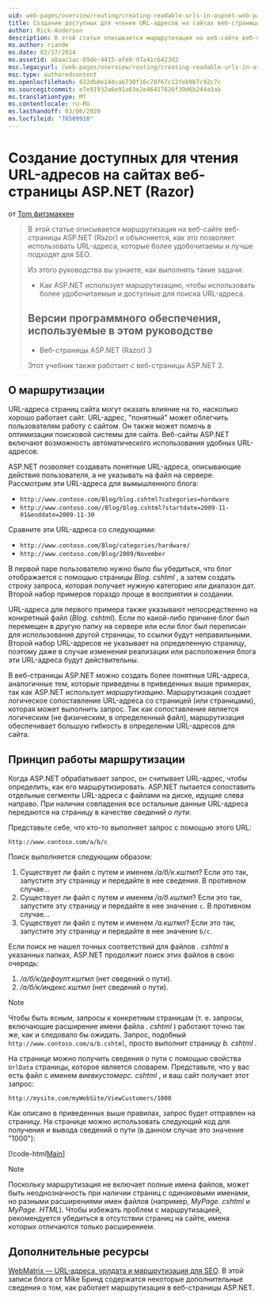 ```yaml
---
uid: web-pages/overview/routing/creating-readable-urls-in-aspnet-web-pages-sites
title: Создание доступных для чтения URL-адресов на сайтах веб-страницы ASP.NET (Razor) | Документация Майкрософт
author: Rick-Anderson
description: В этой статье описывается маршрутизация на веб-сайте веб-страницы ASP.NET (Razor) и объясняется, как это позволяет использовать URL-адреса, которые более удобочитаемы и лучше подходят для SEO. Что вы...
ms.author: riande
ms.date: 02/17/2014
ms.assetid: a8aac1ac-89de-4415-afe0-97a41c6423d2
msc.legacyurl: /web-pages/overview/routing/creating-readable-urls-in-aspnet-web-pages-sites
msc.type: authoredcontent
ms.openlocfilehash: 832db8e144cab730f16c78f67c12feb9b7c92c7c
ms.sourcegitcommit: e7e91932a6e91a63e2e46417626f39d6b244a3ab
ms.translationtype: MT
ms.contentlocale: ru-RU
ms.lasthandoff: 03/06/2020
ms.locfileid: "78509910"
---
```

# <a name="creating-readable-urls-in-aspnet-web-pages-razor-sites"></a>Создание доступных для чтения URL-адресов на сайтах веб-страницы ASP.NET (Razor)

от [Tom фитзмаккен](https://github.com/tfitzmac)

> В этой статье описывается маршрутизация на веб-сайте веб-страницы ASP.NET (Razor) и объясняется, как это позволяет использовать URL-адреса, которые более удобочитаемы и лучше подходят для SEO.
> 
> Из этого руководства вы узнаете, как выполнять такие задачи:
> 
> - Как ASP.NET использует маршрутизацию, чтобы использовать более удобочитаемые и доступные для поиска URL-адреса.
>   
> 
> ## <a name="software-versions-used-in-the-tutorial"></a>Версии программного обеспечения, используемые в этом руководстве
> 
> 
> - Веб-страницы ASP.NET (Razor) 3
>   
> 
> Этот учебник также работает с веб-страницы ASP.NET 2.

## <a name="about-routing"></a>О маршрутизации

URL-адреса страниц сайта могут оказать влияние на то, насколько хорошо работает сайт. URL-адрес, &quot;понятный&quot; может облегчить пользователям работу с сайтом. Он также может помочь в оптимизации поисковой системы для сайта. Веб-сайты ASP.NET включают возможность автоматического использования удобных URL-адресов.

ASP.NET позволяет создавать понятные URL-адреса, описывающие действия пользователя, а не указывать на файл на сервере. Рассмотрим эти URL-адреса для вымышленного блога:

- `http://www.contoso.com/Blog/blog.cshtml?categories=hardware`
- `http://www.contoso.com//Blog/blog.cshtml?startdate=2009-11-01&enddate=2009-11-30`

Сравните эти URL-адреса со следующими:

- `http://www.contoso.com/Blog/categories/hardware/`
- `http://www.contoso.com/Blog/2009/November`

В первой паре пользователю нужно было бы убедиться, что блог отображается с помощью страницы *Blog. cshtml* , а затем создать строку запроса, которая получает нужную категорию или диапазон дат. Второй набор примеров гораздо проще в восприятии и создании.

URL-адреса для первого примера также указывают непосредственно на конкретный файл (*Blog. cshtml*). Если по какой-либо причине блог был перемещен в другую папку на сервере или если блог был переписан для использования другой страницы, то ссылки будут неправильными. Второй набор URL-адресов не указывает на определенную страницу, поэтому даже в случае изменения реализации или расположения блога эти URL-адреса будут действительны.

В веб-страницы ASP.NET можно создать более понятные URL-адреса, аналогичные тем, которые приведены в приведенных выше примерах, так как ASP.NET использует *маршрутизацию*. Маршрутизация создает логическое сопоставление URL-адреса со страницей (или страницами), которая может выполнить запрос. Так как сопоставление является логическим (не физическим, в определенный файл), маршрутизация обеспечивает большую гибкость в определении URL-адресов для сайта.

## <a name="how-routing-works"></a>Принцип работы маршрутизации

Когда ASP.NET обрабатывает запрос, он считывает URL-адрес, чтобы определить, как его маршрутизировать. ASP.NET пытается сопоставить отдельные сегменты URL-адреса с файлами на диске, идущие слева направо. При наличии совпадения все остальные данные URL-адреса передаются на страницу в качестве *сведений о пути*.

Представьте себе, что кто-то выполняет запрос с помощью этого URL:

`http://www.contoso.com/a/b/c`

Поиск выполняется следующим образом:

1. Существует ли файл с путем и именем */а/б/к.кштмл*? Если это так, запустите эту страницу и передайте в нее сведения. В противном случае...
2. Существует ли файл с путем и именем */а/б.кштмл*? Если это так, запустите эту страницу и передайте в нее значение `c`. В противном случае...
3. Существует ли файл с путем и именем */а.кштмл*? Если это так, запустите эту страницу и передайте в нее значение `b/c`.

Если поиск не нашел точных соответствий для файлов *. cshtml* в указанных папках, ASP.NET продолжит поиск этих файлов в свою очередь:

1. */а/б/к/дефаулт.кштмл* (нет сведений о пути).
2. */а/б/к/индекс.кштмл* (нет сведений о пути).

> [!NOTE]
> Чтобы быть ясным, запросы к конкретным страницам (т. е. запросы, включающие расширение имени файла *. cshtml* ) работают точно так же, как и следовало бы ожидать. Запрос, подобный `http://www.contoso.com/a/b.cshtml`, просто выполнит страницу *b. cshtml* .

На странице можно получить сведения о пути с помощью свойства `UrlData` страницы, которое является словарем. Представьте, что у вас есть файл с именем *виевкустомерс. cshtml* , и ваш сайт получает этот запрос:

`http://mysite.com/myWebSite/ViewCustomers/1000`

Как описано в приведенных выше правилах, запрос будет отправлен на страницу. На странице можно использовать следующий код для получения и вывода сведений о пути (в данном случае это значение &quot;1000&quot;):

[!code-html[Main](creating-readable-urls-in-aspnet-web-pages-sites/samples/sample1.html)]

> [!NOTE]
> Поскольку маршрутизация не включает полные имена файлов, может быть неоднозначность при наличии страниц с одинаковыми именами, но разными расширениями имен файлов (например, *MyPage. cshtml* и *MyPage. HTML*). Чтобы избежать проблем с маршрутизацией, рекомендуется убедиться в отсутствии страниц на сайте, имена которых отличаются только расширением.

<a id="Additional_Resources"></a>
## <a name="additional-resources"></a>Дополнительные ресурсы

[WebMatrix — URL-адреса, урлдата и маршрутизация для SEO](http://www.mikesdotnetting.com/Article/165/WebMatrix-URLs-UrlData-and-Routing-for-SEO). В этой записи блога от Mike Бринд содержатся некоторые дополнительные сведения о том, как работает маршрутизация в веб-страницы ASP.NET.
